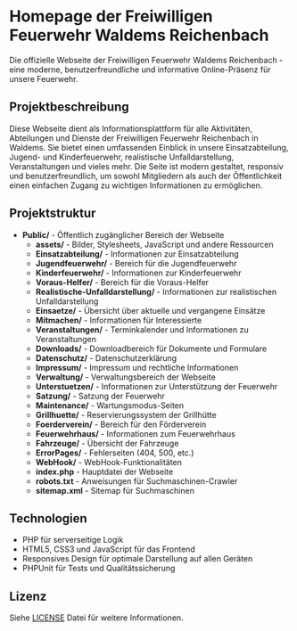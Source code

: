 # Homepage der Freiwilligen Feuerwehr Waldems Reichenbach

Die offizielle Webseite der Freiwilligen Feuerwehr Waldems Reichenbach - eine moderne, benutzerfreundliche und informative Online-Präsenz für unsere Feuerwehr.

## Projektbeschreibung

Diese Webseite dient als Informationsplattform für alle Aktivitäten, Abteilungen und Dienste der Freiwilligen Feuerwehr Reichenbach in Waldems. Sie bietet einen umfassenden Einblick in unsere Einsatzabteilung, Jugend- und Kinderfeuerwehr, realistische Unfalldarstellung, Veranstaltungen und vieles mehr. Die Seite ist modern gestaltet, responsiv und benutzerfreundlich, um sowohl Mitgliedern als auch der Öffentlichkeit einen einfachen Zugang zu wichtigen Informationen zu ermöglichen.

## Projektstruktur

- **Public/** - Öffentlich zugänglicher Bereich der Webseite
  - **assets/** - Bilder, Stylesheets, JavaScript und andere Ressourcen
  - **Einsatzabteilung/** - Informationen zur Einsatzabteilung
  - **Jugendfeuerwehr/** - Bereich für die Jugendfeuerwehr
  - **Kinderfeuerwehr/** - Informationen zur Kinderfeuerwehr
  - **Voraus-Helfer/** - Bereich für die Voraus-Helfer
  - **Realistische-Unfalldarstellung/** - Informationen zur realistischen Unfalldarstellung
  - **Einsaetze/** - Übersicht über aktuelle und vergangene Einsätze
  - **Mitmachen/** - Informationen für Interessierte
  - **Veranstaltungen/** - Terminkalender und Informationen zu Veranstaltungen
  - **Downloads/** - Downloadbereich für Dokumente und Formulare
  - **Datenschutz/** - Datenschutzerklärung
  - **Impressum/** - Impressum und rechtliche Informationen
  - **Verwaltung/** - Verwaltungsbereich der Webseite
  - **Unterstuetzen/** - Informationen zur Unterstützung der Feuerwehr
  - **Satzung/** - Satzung der Feuerwehr
  - **Maintenance/** - Wartungsmodus-Seiten
  - **Grillhuette/** - Reservierungssystem der Grillhütte
  - **Foerderverein/** - Bereich für den Förderverein
  - **Feuerwehrhaus/** - Informationen zum Feuerwehrhaus
  - **Fahrzeuge/** - Übersicht der Fahrzeuge
  - **ErrorPages/** - Fehlerseiten (404, 500, etc.)
  - **WebHook/** - WebHook-Funktionalitäten
  - **index.php** - Hauptdatei der Webseite
  - **robots.txt** - Anweisungen für Suchmaschinen-Crawler
  - **sitemap.xml** - Sitemap für Suchmaschinen


## Technologien

- PHP für serverseitige Logik
- HTML5, CSS3 und JavaScript für das Frontend
- Responsives Design für optimale Darstellung auf allen Geräten
- PHPUnit für Tests und Qualitätssicherung

## Lizenz

Siehe [LICENSE](LICENSE) Datei für weitere Informationen.
